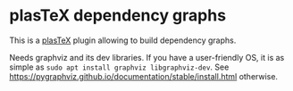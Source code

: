# plasTeX dependency graphs

This is a [plasTeX](https://github.com/plastex/plastex/) plugin allowing
to build dependency graphs.

Needs graphviz and its dev libraries. If you have a user-friendly OS, it is
as simple as `sudo apt install graphviz libgraphviz-dev`. See https://pygraphviz.github.io/documentation/stable/install.html otherwise.

